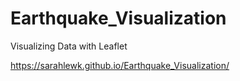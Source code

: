 # Earthquake_Visualization
Visualizing Data with Leaflet

https://sarahlewk.github.io/Earthquake_Visualization/
